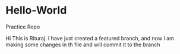 # Hello-World
Practice Repo

Hi This is Rituraj. I have just created a featured branch, and now I am making some changes in th file and will commit it to the branch
